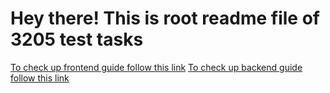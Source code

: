 # Hey there! This is root readme file of 3205 test tasks

[To check up frontend guide follow this link](./frontend/README.md)
[To check up backend guide follow this link](./backend/README.md)
